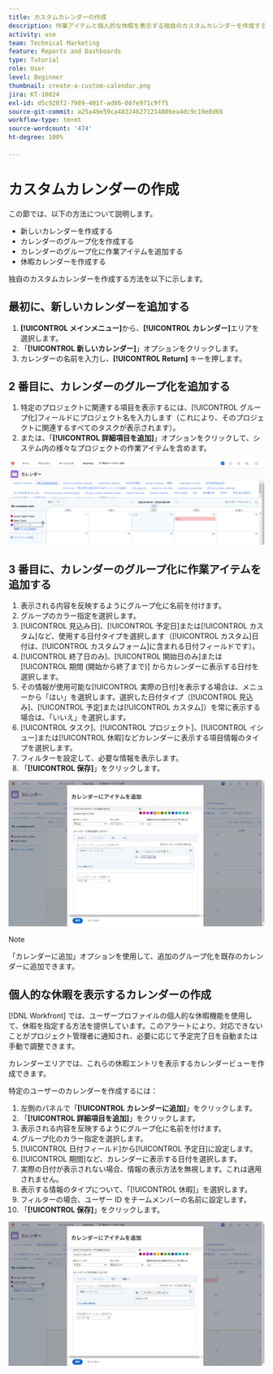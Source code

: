```yaml
---
title: カスタムカレンダーの作成
description: 作業アイテムと個人的な休暇を表示する独自のカスタムカレンダーを作成する方法について説明します。
activity: use
team: Technical Marketing
feature: Reports and Dashboards
type: Tutorial
role: User
level: Beginner
thumbnail: create-a-custom-calendar.png
jira: KT-10024
exl-id: d5c928f2-7989-401f-ad86-08fe971c9ff5
source-git-commit: a25a49e59ca483246271214886ea4dc9c10e8d66
workflow-type: tm+mt
source-wordcount: '474'
ht-degree: 100%

---
```


# カスタムカレンダーの作成

この節では、以下の方法について説明します。

* 新しいカレンダーを作成する
* カレンダーのグループ化を作成する
* カレンダーのグループ化に作業アイテムを追加する
* 休暇カレンダーを作成する

独自のカスタムカレンダーを作成する方法を以下に示します。

## 最初に、新しいカレンダーを追加する

1. **[!UICONTROL メインメニュー]**&#x200B;から、**[!UICONTROL カレンダー]**&#x200B;エリアを選択します。
1. 「**[!UICONTROL 新しいカレンダー]**」オプションをクリックします。
1. カレンダーの名前を入力し、**[!UICONTROL Return]** キーを押します。

## 2 番目に、カレンダーのグループ化を追加する

1. 特定のプロジェクトに関連する項目を表示するには、[!UICONTROL グループ化]フィールドにプロジェクト名を入力します（これにより、そのプロジェクトに関連するすべてのタスクが表示されます）。
1. または、「**[!UICONTROL 詳細項目を追加]**」オプションをクリックして、システム内の様々なプロジェクトの作業アイテムを含めます。

![カレンダーにグループ化を追加する画面の画像](assets/calendar-2-1.png)

## 3 番目に、カレンダーのグループ化に作業アイテムを追加する

1. 表示される内容を反映するようにグループ化に名前を付けます。
1. グループのカラー指定を選択します。
1. [!UICONTROL 見込み日]、[!UICONTROL 予定日]または[!UICONTROL カスタム]など、使用する日付タイプを選択します（[!UICONTROL カスタム]日付は、[!UICONTROL カスタムフォーム]に含まれる日付フィールドです）。
1. [!UICONTROL 終了日のみ]、[!UICONTROL 開始日のみ]または[!UICONTROL 期間 (開始から終了まで)] からカレンダーに表示する日付を選択します。
1. その情報が使用可能な[!UICONTROL 実際の日付]を表示する場合は、メニューから「はい」を選択します。選択した日付タイプ（[!UICONTROL 見込み]、[!UICONTROL 予定]または[!UICONTROL カスタム]）を常に表示する場合は、「いいえ」を選択します。
1. [!UICONTROL タスク]、[!UICONTROL プロジェクト]、[!UICONTROL イシュー]または[!UICONTROL 休暇]などカレンダーに表示する項目情報のタイプを選択します。
1. フィルターを設定して、必要な情報を表示します。
1. 「**[!UICONTROL 保存]**」をクリックします。

![カレンダーのグループ化に作業アイテムを追加する画面の画像](assets/calendar-2-2.png)

>[!NOTE]
>
>「カレンダーに追加」オプションを使用して、追加のグループ化を既存のカレンダーに追加できます。

## 個人的な休暇を表示するカレンダーの作成

[!DNL Workfront] では、ユーザープロファイルの個人的な休暇機能を使用して、休暇を指定する方法を提供しています。このアラートにより、対応できないことがプロジェクト管理者に通知され、必要に応じて予定完了日を自動または手動で調整できます。

カレンダーエリアでは、これらの休暇エントリを表示するカレンダービューを作成できます。

特定のユーザーのカレンダーを作成するには：

1. 左側のパネルで「**[!UICONTROL カレンダーに追加]**」をクリックします。
1. 「**[!UICONTROL 詳細項目を追加]**」をクリックします。
1. 表示される内容を反映するようにグループ化に名前を付けます。
1. グループ化のカラー指定を選択します。
1. [!UICONTROL 日付フィールド]から[!UICONTROL 予定日]に設定します。
1. [!UICONTROL 期間]など、カレンダーに表示する日付を選択します。
1. 実際の日付が表示されない場合、情報の表示方法を無視します。これは適用されません。
1. 表示する情報のタイプについて、「[!UICONTROL 休暇]」を選択します。
1. フィルターの場合、ユーザー ID をチームメンバーの名前に設定します。
1. 「**[!UICONTROL 保存]**」をクリックします。

![カレンダーのグループ化に休暇エントリを追加する画面の画像](assets/calendar-2-3.png)

